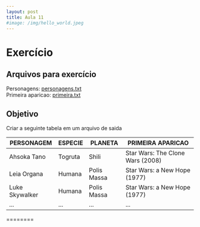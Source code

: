 ```yaml
---
layout: post
title: Aula 11
#image: /img/hello_world.jpeg
---
```

# Exercício  

## Arquivos para exercício

Personagens: [personagens.txt](/introprog2021/files/personagens.txt)  
Primeira aparicao: [primeira.txt](/introprog2021/files/primeira.txt)  

## Objetivo

Criar a seguinte tabela em um arquivo de saida

| PERSONAGEM |  ESPECIE  | PLANETA | PRIMEIRA APARICAO |
| ---------- | --------- | ------- | ----------------- |
|  Ahsoka Tano |  Togruta | Shili | Star Wars: The Clone Wars (2008) |
|  Leia Organa |  Humana | Polis Massa | Star Wars: a New Hope (1977) |
|  Luke Skywalker |  Humana | Polis Massa | Star Wars: a New Hope (1977) |
|  ... |  ... | ... | ... |



========


